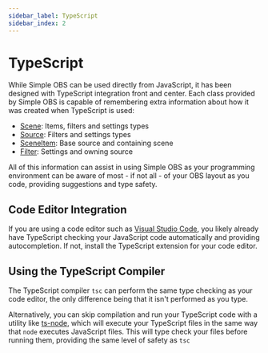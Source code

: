 ```yaml
---
sidebar_label: TypeScript
sidebar_index: 2
---
```


# TypeScript

While Simple OBS can be used directly from JavaScript, it has been designed with TypeScript integration front and center. Each class provided by Simple OBS is capable of remembering extra information about how it was created when TypeScript is used:

- [Scene](/api/core/class/Scene): Items, filters and settings types
- [Source](/api/core/class/Source): Filters and settings types
- [SceneItem](/api/core/class/SceneItem): Base source and containing scene
- [Filter](/api/core/class/Filter): Settings and owning source

All of this information can assist in using Simple OBS as your programming environment can be aware of most - if not all - of your OBS layout as you code, providing suggestions and type safety.

## Code Editor Integration

If you are using a code editor such as [Visual Studio Code](https://code.visualstudio.com/), you likely already have TypeScript checking your JavaScript code automatically and providing autocompletion. If not, install the TypeScript extension for your code editor.

## Using the TypeScript Compiler

The TypeScript compiler `tsc` can perform the same type checking as your code editor, the only difference being that it isn't performed as you type.

Alternatively, you can skip compilation and run your TypeScript code with a utility like [ts-node](https://github.com/TypeStrong/ts-node), which will execute your TypeScript files in the same way that `node` executes JavaScript files. This will type check your files before running them, providing the same level of safety as `tsc`
